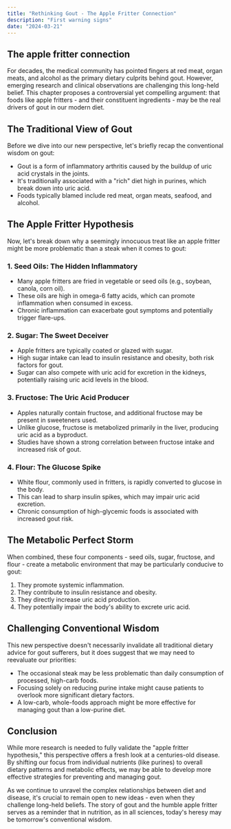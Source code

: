 ```yaml
---
title: "Rethinking Gout - The Apple Fritter Connection"
description: "First warning signs"
date: "2024-03-21"
---
```



## The apple fritter connection

For decades, the medical community has pointed fingers at red meat, organ meats, and alcohol as the primary dietary culprits behind gout. However, emerging research and clinical observations are challenging this long-held belief. This chapter proposes a controversial yet compelling argument: that foods like apple fritters - and their constituent ingredients - may be the real drivers of gout in our modern diet.

## The Traditional View of Gout

Before we dive into our new perspective, let's briefly recap the conventional wisdom on gout:

- Gout is a form of inflammatory arthritis caused by the buildup of uric acid crystals in the joints.
- It's traditionally associated with a "rich" diet high in purines, which break down into uric acid.
- Foods typically blamed include red meat, organ meats, seafood, and alcohol.

## The Apple Fritter Hypothesis

Now, let's break down why a seemingly innocuous treat like an apple fritter might be more problematic than a steak when it comes to gout:

### 1. Seed Oils: The Hidden Inflammatory

- Many apple fritters are fried in vegetable or seed oils (e.g., soybean, canola, corn oil).
- These oils are high in omega-6 fatty acids, which can promote inflammation when consumed in excess.
- Chronic inflammation can exacerbate gout symptoms and potentially trigger flare-ups.

### 2. Sugar: The Sweet Deceiver

- Apple fritters are typically coated or glazed with sugar.
- High sugar intake can lead to insulin resistance and obesity, both risk factors for gout.
- Sugar can also compete with uric acid for excretion in the kidneys, potentially raising uric acid levels in the blood.

### 3. Fructose: The Uric Acid Producer

- Apples naturally contain fructose, and additional fructose may be present in sweeteners used.
- Unlike glucose, fructose is metabolized primarily in the liver, producing uric acid as a byproduct.
- Studies have shown a strong correlation between fructose intake and increased risk of gout.

### 4. Flour: The Glucose Spike

- White flour, commonly used in fritters, is rapidly converted to glucose in the body.
- This can lead to sharp insulin spikes, which may impair uric acid excretion.
- Chronic consumption of high-glycemic foods is associated with increased gout risk.

## The Metabolic Perfect Storm

When combined, these four components - seed oils, sugar, fructose, and flour - create a metabolic environment that may be particularly conducive to gout:

1. They promote systemic inflammation.
2. They contribute to insulin resistance and obesity.
3. They directly increase uric acid production.
4. They potentially impair the body's ability to excrete uric acid.

## Challenging Conventional Wisdom

This new perspective doesn't necessarily invalidate all traditional dietary advice for gout sufferers, but it does suggest that we may need to reevaluate our priorities:

- The occasional steak may be less problematic than daily consumption of processed, high-carb foods.
- Focusing solely on reducing purine intake might cause patients to overlook more significant dietary factors.
- A low-carb, whole-foods approach might be more effective for managing gout than a low-purine diet.

## Conclusion

While more research is needed to fully validate the "apple fritter hypothesis," this perspective offers a fresh look at a centuries-old disease. By shifting our focus from individual nutrients (like purines) to overall dietary patterns and metabolic effects, we may be able to develop more effective strategies for preventing and managing gout.

As we continue to unravel the complex relationships between diet and disease, it's crucial to remain open to new ideas - even when they challenge long-held beliefs. The story of gout and the humble apple fritter serves as a reminder that in nutrition, as in all sciences, today's heresy may be tomorrow's conventional wisdom.